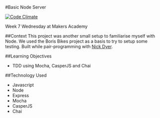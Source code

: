 #Basic Node Server

[![Code Climate](https://codeclimate.com/github/nickbdyer/node-server/badges/gpa.svg)](https://codeclimate.com/github/nickbdyer/node-server)

Week 7 Wednesday at Makers Academy

##Context
This project was another small setup to familiarise myself with Node. We used
the Boris Bikes project as a basis to try to setup some testing. Built while pair-programming with [Nick Dyer](https://github.com/nickbdyer).

##Learning Objectives
- TDD using Mocha, CasperJS and Chai

##Technology Used
- Javascript
- Node
- Express
- Mocha
- CasperJS
- Chai
